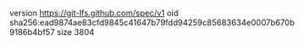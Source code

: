 version https://git-lfs.github.com/spec/v1
oid sha256:ead9874ae83cfd9845c41647b79fdd94259c85683634e0007b670b9186b4bf57
size 3804

